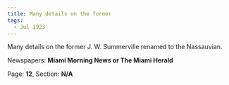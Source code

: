 ```yaml
---  
title: Many details on the former  
tags:  
  - Jul 1923  
---  
```

  
Many details on the former J. W. Summerville renamed to the Nassauvian.  
  
Newspapers: **Miami Morning News or The Miami Herald**  
  
Page: **12**, Section: **N/A** 
